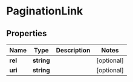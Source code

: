 
# PaginationLink

## Properties

Name | Type | Description | Notes
------------ | ------------- | ------------- | -------------
**rel** | **string** |  |  [optional]
**uri** | **string** |  |  [optional]



